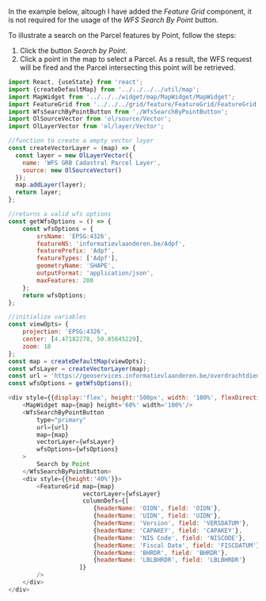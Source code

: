 <p>
    In the example below, altough I have added the <i>Feature Grid</i> component, 
    it is not required for the usage of the <i>WFS Search By Point</i> button.
</p>
<p>To illustrate a search on the Parcel features by Point, follow the steps:</p>
<ol>
    <li>
        Click the button <i>Search by Point</i>. 
    </li>
    <li>
        Click a point in the map to select a Parcel.
        As a result, the WFS request will be fired and the Parcel intersecting this
        point will be retrieved.
    </li>
</ol>

```js
import React, {useState} from 'react';
import {createDefaultMap} from '../../../../util/map';
import MapWidget from '../../../widget/map/MapWidget/MapWidget';
import FeatureGrid from '../../../grid/feature/FeatureGrid/FeatureGrid';
import WfsSearchByPointButton from './WfsSearchByPointButton';
import OlSourceVector from 'ol/source/Vector';
import OlLayerVector from 'ol/layer/Vector';

//function to create a empty vector layer 
const createVectorLayer = (map) => {
  const layer = new OlLayerVector({
    name: 'WFS GRB Cadastral Parcel Layer',
    source: new OlSourceVector()
  });
  map.addLayer(layer);
  return layer;
};

//returns a valid wfs options
const getWfsOptions = () => {
    const wfsOptions = {
        srsName: 'EPSG:4326',
        featureNS: 'informatievlaanderen.be/Adpf',
        featurePrefix: 'Adpf',
        featureTypes: ['Adpf'],
        geometryName: 'SHAPE',
        outputFormat: 'application/json',
        maxFeatures: 200
    };
    return wfsOptions;
};

//initialize variables
const viewOpts= {
    projection: 'EPSG:4326',
    center: [4.47182278, 50.85845229],
    zoom: 18
};
const map = createDefaultMap(viewOpts);
const wfsLayer = createVectorLayer(map);
const url = 'https://geoservices.informatievlaanderen.be/overdrachtdiensten/Adpf/wfs';
const wfsOptions = getWfsOptions();

<div style={{display:'flex', height:'500px', width: '100%', flexDirection: 'column', gap:5}}>
    <MapWidget map={map} height='60%' width='100%'/>
    <WfsSearchByPointButton 
        type="primary" 
        url={url}
        map={map} 
        vectorLayer={wfsLayer}
        wfsOptions={wfsOptions}
    >
        Search by Point
    </WfsSearchByPointButton>
    <div style={{height:'40%'}}>
        <FeatureGrid map={map} 
                     vectorLayer={wfsLayer}
                     columnDefs={[
                        {headerName: 'OIDN', field: 'OIDN'},
                        {headerName: 'UIDN', field: 'UIDN'},
                        {headerName: 'Version', field: 'VERSDATUM'},
                        {headerName: 'CAPAKEY', field: 'CAPAKEY'},
                        {headerName: 'NIS Code', field: 'NISCODE'},
                        {headerName: 'Fiscal Date', field: 'FISCDATUM'},
                        {headerName: 'BHRDR', field: 'BHRDR'},
                        {headerName: 'LBLBHRDR', field: 'LBLBHRDR'}
                    ]}
        />
    </div>
</div>
```
